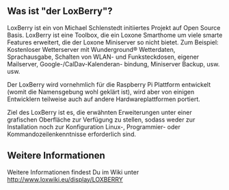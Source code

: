 Was ist "der LoxBerry"?
-----------------------

LoxBerry ist ein von Michael Schlenstedt initiiertes Projekt auf Open Source
Basis. LoxBerry ist eine Toolbox, die ein Loxone Smarthome um viele smarte
Features erweitert, die der Loxone Miniserver so nicht bietet. Zum Beispiel:
Kostenloser Wetterserver mit Wunderground® Wetterdaten, Sprachausgabe, Schalten
von WLAN- und Funksteckdosen, eigener Mailserver, Google-/CalDav-Kalenderan-
bindung, Miniserver Backup, usw. usw. 

Der LoxBerry wird vornehmlich für die Raspberry Pi Plattform entwickelt (womit
die Namensgebung wohl geklärt ist), wird aber von einigen Entwicklern teilweise
auch auf andere Hardwareplattformen portiert.  

Ziel des LoxBerry ist es, die erwähnten Erweiterungen unter einer grafischen
Oberfläche zur Verfügung zu stellen, sodass weder zur Installation noch zur
Konfiguration Linux-, Programmier- oder Kommandozeilenkenntnisse erforderlich
sind. 
 
Weitere Informationen
---------------------
 
Weitere Informationen findest Du im Wiki unter http://www.loxwiki.eu/display/LOXBERRY
